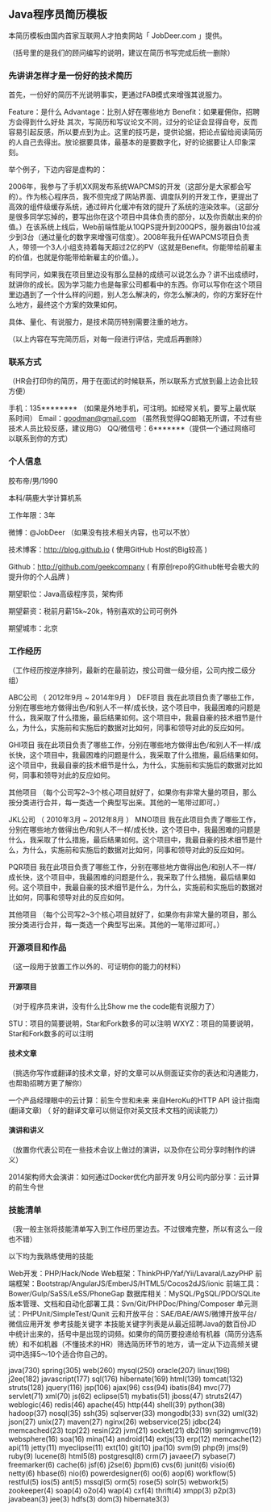 ## Java程序员简历模板
本简历模板由国内首家互联网人才拍卖网站「 JobDeer.com 」提供。

（括号里的是我们的顾问编写的说明，建议在简历书写完成后统一删除）

### 先讲讲怎样才是一份好的技术简历
首先，一份好的简历不光说明事实，更通过FAB模式来增强其说服力。

Feature：是什么
Advantage：比别人好在哪些地方
Benefit：如果雇佣你，招聘方会得到什么好处
其次，写简历和写议论文不同，过分的论证会显得自夸，反而容易引起反感，所以要点到为止。这里的技巧是，提供论据，把论点留给阅读简历的人自己去得出。放论据要具体，最基本的是要数字化，好的论据要让人印象深刻。

举个例子，下边内容是虚构的：

2006年，我参与了手机XX网发布系统WAPCMS的开发（这部分是大家都会写的）。作为核心程序员，我不但完成了网站界面、调度队列的开发工作，更提出了高效的组件级缓存系统，通过碎片化缓冲有效的提升了系统的渲染效率。（这部分是很多同学忘掉的，要写出你在这个项目中具体负责的部分，以及你贡献出来的价值。）在该系统上线后，Web前端性能从10QPS提升到200QPS，服务器由10台减少到3台（通过量化的数字来增强可信度）。2008年我升任WAPCMS项目负责人，带领一个3人小组支持着每天超过2亿的PV（这就是Benefit。你能带给前雇主的价值，也就是你能带给新雇主的价值。）。

有同学问，如果我在项目里边没有那么显赫的成绩可以说怎么办？讲不出成绩时，就讲你的成长。因为学习能力也是每家公司都看中的东西。你可以写你在这个项目里边遇到了一个什么样的问题，别人怎么解决的，你怎么解决的，你的方案好在什么地方，最终这个方案的效果如何。

具体、量化、有说服力，是技术简历特别需要注重的地方。

（以上内容在写完简历后，对每一段进行评估，完成后再删除）

### 联系方式
（HR会打印你的简历，用于在面试的时候联系，所以联系方式放到最上边会比较方便）

手机：135******** （如果是外地手机，可注明。如经常关机，要写上最优联系时间）
Email：goodman@gmail.com （虽然我觉得QQ邮箱无所谓，不过有些技术人员比较反感，建议用G）
QQ/微信号：6*******（提供一个通过网络可以联系到你的方式）
### 个人信息
胶布帝/男/1990

本科/萌鹿大学计算机系

工作年限：3年

微博：@JobDeer （如果没有技术相关内容，也可以不放）

技术博客：http://blog.github.io ( 使用GitHub Host的Big较高 )

Github：http://github.com/geekcompany ( 有原创repo的Github帐号会极大的提升你的个人品牌 )

期望职位：Java高级程序员，架构师

期望薪资：税前月薪15k~20k，特别喜欢的公司可例外

期望城市：北京

### 工作经历
（工作经历按逆序排列，最新的在最前边，按公司做一级分组，公司内按二级分组）

ABC公司 （ 2012年9月 ~ 2014年9月 ）
DEF项目
我在此项目负责了哪些工作，分别在哪些地方做得出色/和别人不一样/成长快，这个项目中，我最困难的问题是什么，我采取了什么措施，最后结果如何。这个项目中，我最自豪的技术细节是什么，为什么，实施前和实施后的数据对比如何，同事和领导对此的反应如何。

GHI项目
我在此项目负责了哪些工作，分别在哪些地方做得出色/和别人不一样/成长快，这个项目中，我最困难的问题是什么，我采取了什么措施，最后结果如何。这个项目中，我最自豪的技术细节是什么，为什么，实施前和实施后的数据对比如何，同事和领导对此的反应如何。

其他项目
（每个公司写2~3个核心项目就好了，如果你有非常大量的项目，那么按分类进行合并，每一类选一个典型写出来。其他的一笔带过即可。）

JKL公司 （ 2010年3月 ~ 2012年8月 ）
MNO项目
我在此项目负责了哪些工作，分别在哪些地方做得出色/和别人不一样/成长快，这个项目中，我最困难的问题是什么，我采取了什么措施，最后结果如何。这个项目中，我最自豪的技术细节是什么，为什么，实施前和实施后的数据对比如何，同事和领导对此的反应如何。

PQR项目
我在此项目负责了哪些工作，分别在哪些地方做得出色/和别人不一样/成长快，这个项目中，我最困难的问题是什么，我采取了什么措施，最后结果如何。这个项目中，我最自豪的技术细节是什么，为什么，实施前和实施后的数据对比如何，同事和领导对此的反应如何。

其他项目
（每个公司写2~3个核心项目就好了，如果你有非常大量的项目，那么按分类进行合并，每一类选一个典型写出来。其他的一笔带过即可。）

### 开源项目和作品
（这一段用于放置工作以外的、可证明你的能力的材料）

#### 开源项目
（对于程序员来讲，没有什么比Show me the code能有说服力了）

STU：项目的简要说明，Star和Fork数多的可以注明
WXYZ：项目的简要说明，Star和Fork数多的可以注明
#### 技术文章
（挑选你写作或翻译的技术文章，好的文章可以从侧面证实你的表达和沟通能力，也帮助招聘方更了解你）

一个产品经理眼中的云计算：前生今世和未来
来自HeroKu的HTTP API 设计指南(翻译文章) （ 好的翻译文章可以侧证你对英文技术文档的阅读能力）
#### 演讲和讲义
（放置你代表公司在一些技术会议上做过的演讲，以及你在公司分享时制作的讲义）

2014架构师大会演讲：如何通过Docker优化内部开发
9月公司内部分享：云计算的前生今世
### 技能清单
（我一般主张将技能清单写入到工作经历里边去。不过很难完整，所以有这么一段也不错）

以下均为我熟练使用的技能

Web开发：PHP/Hack/Node
Web框架：ThinkPHP/Yaf/Yii/Lavaral/LazyPHP
前端框架：Bootstrap/AngularJS/EmberJS/HTML5/Cocos2dJS/ionic
前端工具：Bower/Gulp/SaSS/LeSS/PhoneGap
数据库相关：MySQL/PgSQL/PDO/SQLite
版本管理、文档和自动化部署工具：Svn/Git/PHPDoc/Phing/Composer
单元测试：PHPUnit/SimpleTest/Qunit
云和开放平台：SAE/BAE/AWS/微博开放平台/微信应用开发
参考技能关键字
本技能关键字列表是从最近招聘Java的数百份JD中统计出来的，括号中是出现的词频。如果你的简历要投递给有机器（简历分选系统）和不如机器（不懂技术的HR）筛选简历环节的地方，请一定从下边高频关键词中选择5～10个适合你自己的。

java(730)
spring(305)
web(260)
mysql(250)
oracle(207)
linux(198)
j2ee(182)
javascript(177)
sql(176)
hibernate(169)
html(139)
tomcat(132)
struts(128)
jquery(116)
jsp(106)
ajax(96)
css(94)
ibatis(84)
mvc(77)
servlet(71)
xml(70)
js(62)
eclipse(51)
mybatis(51)
jboss(47)
struts2(47)
weblogic(46)
redis(46)
apache(45)
http(44)
shell(39)
python(38)
hadoop(37)
nosql(35)
ssh(35)
sqlserver(33)
mongodb(33)
svn(32)
uml(32)
json(27)
unix(27)
maven(27)
nginx(26)
webservice(25)
jdbc(24)
memcached(23)
tcp(22)
resin(22)
jvm(21)
socket(21)
db2(19)
springmvc(19)
websphere(16)
soa(16)
mina(14)
android(14)
extjs(13)
erp(12)
memcache(12)
api(11)
jetty(11)
myeclipse(11)
ext(10)
git(10)
jpa(10)
svm(9)
php(9)
jms(9)
ruby(9)
lucene(8)
html5(8)
postgresql(8)
crm(7)
javaee(7)
sybase(7)
freemarker(6)
cache(6)
jsf(6)
j2se(6)
jbpm(6)
cvs(6)
junit(6)
visio(6)
netty(6)
hbase(6)
nio(6)
powerdesigner(6)
oo(6)
aop(6)
workflow(5)
restful(5)
ios(5)
ant(5)
mssql(5)
orm(5)
rose(5)
solr(5)
webwork(5)
zookeeper(4)
soap(4)
o2o(4)
wap(4)
cxf(4)
thrift(4)
xmpp(3)
p2p(3)
javabean(3)
jee(3)
hdfs(3)
dom(3)
hibernate3(3)

